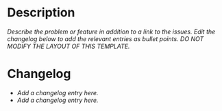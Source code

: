 # Description
_Describe the problem or feature in addition to a link to the issues. Edit the changelog below to add the relevant entries as bullet points. DO NOT MODIFY THE LAYOUT OF THIS TEMPLATE._
# Changelog
* _Add a changelog entry here._
* _Add a changelog entry here._
